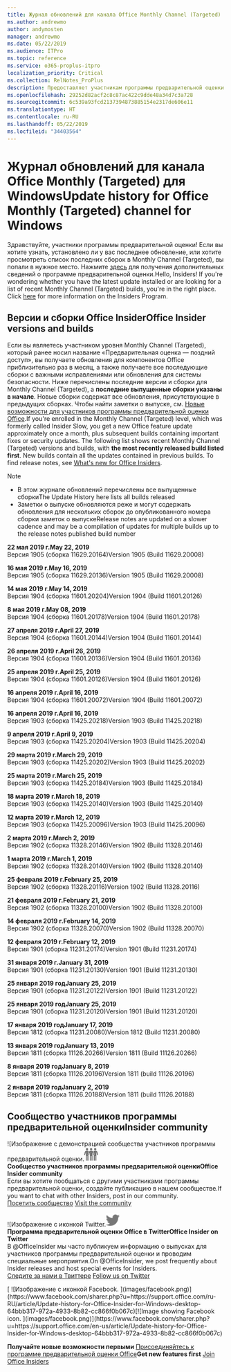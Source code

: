 ```yaml
---
title: Журнал обновлений для канала Office Monthly Channel (Targeted)
ms.author: andrewmo
author: andymosten
manager: andrewmo
ms.date: 05/22/2019
ms.audience: ITPro
ms.topic: reference
ms.service: o365-proplus-itpro
localization_priority: Critical
ms.collection: RelNotes_ProPlus
description: Предоставляет участникам программы предварительной оценки журнал обновлений для выпусков Monthly Channel Targeted для настольных компьютеров с Windows
ms.openlocfilehash: 29252d82acf2c8c87ac422c9dde48a34d7c3a728
ms.sourcegitcommit: 6c539a93fcd2137394873885154e2317de606e11
ms.translationtype: HT
ms.contentlocale: ru-RU
ms.lasthandoff: 05/22/2019
ms.locfileid: "34403564"
---
```

# <a name="update-history-for-office-monthly-targeted-channel-for-windows"></a><span data-ttu-id="67ac7-103">Журнал обновлений для канала Office Monthly (Targeted) для Windows</span><span class="sxs-lookup"><span data-stu-id="67ac7-103">Update history for Office Monthly (Targeted) channel for Windows</span></span>

<span data-ttu-id="67ac7-p101">Здравствуйте, участники программы предварительной оценки! Если вы хотите узнать, установлено ли у вас последнее обновление, или хотите просмотреть список последних сборок в Monthly Channel (Targeted), вы попали в нужное место. Нажмите [здесь](https://insider.office.com/) для получения дополнительных сведений о программе предварительной оценки.</span><span class="sxs-lookup"><span data-stu-id="67ac7-p101">Hello, Insiders! If you're wondering whether you have the latest update installed or are looking for a list of recent Monthly Channel (Targeted) builds, you're in the right place. Click [here](https://insider.office.com/) for more information on the Insiders Program.</span></span>

## <a name="office-insider-versions-and-builds"></a><span data-ttu-id="67ac7-107">Версии и сборки Office Insider</span><span class="sxs-lookup"><span data-stu-id="67ac7-107">Office Insider versions and builds</span></span>

<span data-ttu-id="67ac7-p102">Если вы являетесь участником уровня Monthly Channel (Targeted), который ранее носил название «Предварительная оценка — поздний доступ», вы получаете обновления для компонентов Office приблизительно раз в месяц, а также получаете все последующие сборки с важными исправлениями или обновления для системы безопасности. Ниже перечислены последние версии и сборки для Monthly Channel (Targeted), а **последние выпущенные сборки указаны в начале**. Новые сборки содержат все обновления, присутствующие в предыдущих сборках. Чтобы найти заметки о выпуске, см. [Новые возможности для участников программы предварительной оценки Office](https://support.office.com/ru-RU/article/what-s-new-for-office-insiders-c152d1e2-96ff-4ce9-8c14-e74e13847a24).</span><span class="sxs-lookup"><span data-stu-id="67ac7-p102">If you're enrolled in the Monthly Channel (Targeted) level, which was formerly called Insider Slow, you get a new Office feature update approximately once a month, plus subsequent builds containing important fixes or security updates. The following list shows recent Monthly Channel (Targeted) versions and builds, with **the most recently released build listed first**. New builds contain all the updates contained in previous builds. To find release notes, see [What's new for Office Insiders](https://support.office.com/en-us/article/what-s-new-for-office-insiders-c152d1e2-96ff-4ce9-8c14-e74e13847a24).</span></span>

> [!NOTE]
> - <span data-ttu-id="67ac7-112">В этом журнале обновлений перечислены все выпущенные сборки</span><span class="sxs-lookup"><span data-stu-id="67ac7-112">The Update History here lists all builds released</span></span>
> - <span data-ttu-id="67ac7-113">Заметки о выпуске обновляются реже и могут содержать обновления для нескольких сборок до опубликованного номера сборки заметок о выпуске</span><span class="sxs-lookup"><span data-stu-id="67ac7-113">Release notes are updated on a slower cadence and may be a compilation of updates for multiple builds up to the release notes published build number</span></span>

[//]: # (НЕ УДАЛЯТЬ)

<span data-ttu-id="67ac7-115">**22 мая 2019 г.**</span><span class="sxs-lookup"><span data-stu-id="67ac7-115">**May 22, 2019**</span></span><br/> <span data-ttu-id="67ac7-116">Версия 1905 (сборка 11629.20164)</span><span class="sxs-lookup"><span data-stu-id="67ac7-116">Version 1905 (Build 11629.20008)</span></span><br/>

<span data-ttu-id="67ac7-117">**16 мая 2019 г.**</span><span class="sxs-lookup"><span data-stu-id="67ac7-117">**May 16, 2019**</span></span><br/>
<span data-ttu-id="67ac7-118">Версия 1905 (сборка 11629.20136)</span><span class="sxs-lookup"><span data-stu-id="67ac7-118">Version 1905 (Build 11629.20008)</span></span><br/>

<span data-ttu-id="67ac7-119">**14 мая 2019 г.**</span><span class="sxs-lookup"><span data-stu-id="67ac7-119">**May 14, 2019**</span></span><br/>
<span data-ttu-id="67ac7-120">Версия 1904 (сборка 11601.20204)</span><span class="sxs-lookup"><span data-stu-id="67ac7-120">Version 1904 (Build 11601.20126)</span></span><br/>

<span data-ttu-id="67ac7-121">**8 мая 2019 г.**</span><span class="sxs-lookup"><span data-stu-id="67ac7-121">**May 08, 2019**</span></span><br/>
<span data-ttu-id="67ac7-122">Версия 1904 (сборка 11601.20178)</span><span class="sxs-lookup"><span data-stu-id="67ac7-122">Version 1904 (Build 11601.20178)</span></span><br/>

<span data-ttu-id="67ac7-123">**27 апреля 2019 г.**</span><span class="sxs-lookup"><span data-stu-id="67ac7-123">**April 27, 2019**</span></span><br/>
<span data-ttu-id="67ac7-124">Версия 1904 (сборка 11601.20144)</span><span class="sxs-lookup"><span data-stu-id="67ac7-124">Version 1904 (Build 11601.20144)</span></span><br/>

<span data-ttu-id="67ac7-125">**26 апреля 2019 г.**</span><span class="sxs-lookup"><span data-stu-id="67ac7-125">**April 26, 2019**</span></span><br/>
<span data-ttu-id="67ac7-126">Версия 1904 (сборка 11601.20136)</span><span class="sxs-lookup"><span data-stu-id="67ac7-126">Version 1904 (Build 11601.20136)</span></span><br/>

<span data-ttu-id="67ac7-127">**25 апреля 2019 г.**</span><span class="sxs-lookup"><span data-stu-id="67ac7-127">**April 25, 2019**</span></span><br/>
<span data-ttu-id="67ac7-128">Версия 1904 (сборка 11601.20126)</span><span class="sxs-lookup"><span data-stu-id="67ac7-128">Version 1904 (Build 11601.20126)</span></span><br/>

<span data-ttu-id="67ac7-129">**16 апреля 2019 г.**</span><span class="sxs-lookup"><span data-stu-id="67ac7-129">**April 16, 2019**</span></span><br/>
<span data-ttu-id="67ac7-130">Версия 1904 (сборка 11601.20072)</span><span class="sxs-lookup"><span data-stu-id="67ac7-130">Version 1904 (Build 11601.20072)</span></span><br/>

<span data-ttu-id="67ac7-131">**16 апреля 2019 г.**</span><span class="sxs-lookup"><span data-stu-id="67ac7-131">**April 16, 2019**</span></span><br/>
<span data-ttu-id="67ac7-132">Версия 1903 (сборка 11425.20218)</span><span class="sxs-lookup"><span data-stu-id="67ac7-132">Version 1903 (Build 11425.20218)</span></span><br/>

<span data-ttu-id="67ac7-133">**9 апреля 2019 г.**</span><span class="sxs-lookup"><span data-stu-id="67ac7-133">**April 9, 2019**</span></span><br/>
<span data-ttu-id="67ac7-134">Версия 1903 (сборка 11425.20204)</span><span class="sxs-lookup"><span data-stu-id="67ac7-134">Version 1903 (Build 11425.20204)</span></span><br/>

<span data-ttu-id="67ac7-135">**29 марта 2019 г.**</span><span class="sxs-lookup"><span data-stu-id="67ac7-135">**March 29, 2019**</span></span><br/> <span data-ttu-id="67ac7-136">Версия 1903 (сборка 11425.20202)</span><span class="sxs-lookup"><span data-stu-id="67ac7-136">Version 1903 (Build 11425.20202)</span></span><br/>

<span data-ttu-id="67ac7-137">**25 марта 2019 г.**</span><span class="sxs-lookup"><span data-stu-id="67ac7-137">**March 25, 2019**</span></span><br/> <span data-ttu-id="67ac7-138">Версия 1903 (сборка 11425.20184)</span><span class="sxs-lookup"><span data-stu-id="67ac7-138">Version 1903 (Build 11425.20184)</span></span><br/>

<span data-ttu-id="67ac7-139">**18 марта 2019 г.**</span><span class="sxs-lookup"><span data-stu-id="67ac7-139">**March 18, 2019**</span></span><br/> <span data-ttu-id="67ac7-140">Версия 1903 (сборка 11425.20140)</span><span class="sxs-lookup"><span data-stu-id="67ac7-140">Version 1903 (Build 11425.20140)</span></span><br/>

<span data-ttu-id="67ac7-141">**12 марта 2019 г.**</span><span class="sxs-lookup"><span data-stu-id="67ac7-141">**March 12, 2019**</span></span><br/> <span data-ttu-id="67ac7-142">Версия 1903 (сборка 11425.20096)</span><span class="sxs-lookup"><span data-stu-id="67ac7-142">Version 1903 (Build 11425.20096)</span></span><br/>

<span data-ttu-id="67ac7-143">**2 марта 2019 г.**</span><span class="sxs-lookup"><span data-stu-id="67ac7-143">**March 2, 2019**</span></span><br/> <span data-ttu-id="67ac7-144">Версия 1902 (сборка 11328.20146)</span><span class="sxs-lookup"><span data-stu-id="67ac7-144">Version 1902 (Build 11328.20146)</span></span><br/>

<span data-ttu-id="67ac7-145">**1 марта 2019 г.**</span><span class="sxs-lookup"><span data-stu-id="67ac7-145">**March 1, 2019**</span></span><br/> <span data-ttu-id="67ac7-146">Версия 1902 (сборка 11328.20140)</span><span class="sxs-lookup"><span data-stu-id="67ac7-146">Version 1902 (Build 11328.20140)</span></span><br/>

<span data-ttu-id="67ac7-147">**25 февраля 2019 г.**</span><span class="sxs-lookup"><span data-stu-id="67ac7-147">**February 25, 2019**</span></span><br/> <span data-ttu-id="67ac7-148">Версия 1902 (сборка 11328.20116)</span><span class="sxs-lookup"><span data-stu-id="67ac7-148">Version 1902 (Build 11328.20116)</span></span><br/>

<span data-ttu-id="67ac7-149">**21 февраля 2019 г.**</span><span class="sxs-lookup"><span data-stu-id="67ac7-149">**February 21, 2019**</span></span><br/> <span data-ttu-id="67ac7-150">Версия 1902 (сборка 11328.20100)</span><span class="sxs-lookup"><span data-stu-id="67ac7-150">Version 1902 (Build 11328.20100)</span></span><br/>

<span data-ttu-id="67ac7-151">**14 февраля 2019 г.**</span><span class="sxs-lookup"><span data-stu-id="67ac7-151">**February 14, 2019**</span></span><br/> <span data-ttu-id="67ac7-152">Версия 1902 (сборка 11328.20070)</span><span class="sxs-lookup"><span data-stu-id="67ac7-152">Version 1902 (Build 11328.20070)</span></span><br/>

<span data-ttu-id="67ac7-153">**12 февраля 2019 г.**</span><span class="sxs-lookup"><span data-stu-id="67ac7-153">**February 12, 2019**</span></span><br/> <span data-ttu-id="67ac7-154">Версия 1901 (сборка 11231.20174)</span><span class="sxs-lookup"><span data-stu-id="67ac7-154">Version 1901 (Build 11231.20174)</span></span><br/>

<span data-ttu-id="67ac7-155">**31 января 2019 г.**</span><span class="sxs-lookup"><span data-stu-id="67ac7-155">**January 31, 2019**</span></span><br/> <span data-ttu-id="67ac7-156">Версия 1901 (сборка 11231.20130)</span><span class="sxs-lookup"><span data-stu-id="67ac7-156">Version 1901 (Build 11231.20130)</span></span><br/> 

<span data-ttu-id="67ac7-157">**25 января 2019 год**</span><span class="sxs-lookup"><span data-stu-id="67ac7-157">**January 25, 2019**</span></span><br/> <span data-ttu-id="67ac7-158">Версия 1901 (сборка 11231.20122)</span><span class="sxs-lookup"><span data-stu-id="67ac7-158">Version 1901 (Build 11231.20122)</span></span><br/> 

<span data-ttu-id="67ac7-159">**25 января 2019 год**</span><span class="sxs-lookup"><span data-stu-id="67ac7-159">**January 25, 2019**</span></span><br/> <span data-ttu-id="67ac7-160">Версия 1901 (сборка 11231.20120)</span><span class="sxs-lookup"><span data-stu-id="67ac7-160">Version 1901 (Build 11231.20120)</span></span><br/> 

<span data-ttu-id="67ac7-161">**17 января 2019 год**</span><span class="sxs-lookup"><span data-stu-id="67ac7-161">**January 17, 2019**</span></span><br/> <span data-ttu-id="67ac7-162">Версия 1812 (сборка 11231.20080)</span><span class="sxs-lookup"><span data-stu-id="67ac7-162">Version 1812 (Build 11231.20080)</span></span><br/> 

<span data-ttu-id="67ac7-163">**13 января 2019 год**</span><span class="sxs-lookup"><span data-stu-id="67ac7-163">**January 13, 2019**</span></span><br/> <span data-ttu-id="67ac7-164">Версия 1811 (сборка 11126.20266)</span><span class="sxs-lookup"><span data-stu-id="67ac7-164">Version 1811 (Build 11126.20266)</span></span><br/>

<span data-ttu-id="67ac7-165">**8 января 2019 год**</span><span class="sxs-lookup"><span data-stu-id="67ac7-165">**January 8, 2019**</span></span><br/> <span data-ttu-id="67ac7-166">Версия 1811 (сборка 11126.20196)</span><span class="sxs-lookup"><span data-stu-id="67ac7-166">Version 1811 (build 11126.20196)</span></span><br/> 

<span data-ttu-id="67ac7-167">**2 января 2019 год**</span><span class="sxs-lookup"><span data-stu-id="67ac7-167">**January 2, 2019**</span></span><br/> <span data-ttu-id="67ac7-168">Версия 1811 (сборка 11126.20188)</span><span class="sxs-lookup"><span data-stu-id="67ac7-168">Version 1811 (build 11126.20188)</span></span><br/> 


## <a name="insider-community"></a><span data-ttu-id="67ac7-169">Сообщество участников программы предварительной оценки</span><span class="sxs-lookup"><span data-stu-id="67ac7-169">Insider community</span></span>

<span data-ttu-id="67ac7-170">![Изображение с демонстрацией сообщества участников программы предварительной оценки.</span><span class="sxs-lookup"><span data-stu-id="67ac7-170">![Image showing insider community.</span></span> ](images/insidercommunity.png)<br/>
<span data-ttu-id="67ac7-171">**Сообщество участников программы предварительной оценки**</span><span class="sxs-lookup"><span data-stu-id="67ac7-171">**Office Insider community**</span></span><br/> <span data-ttu-id="67ac7-172">Если вы хотите пообщаться с другими участниками программы предварительной оценки, создайте публикацию в нашем сообществе.</span><span class="sxs-lookup"><span data-stu-id="67ac7-172">If you want to chat with other Insiders, post in our community.</span></span><br/><span data-ttu-id="67ac7-173"> 
[Посетить сообщество](https://go.microsoft.com/fwlink/?linkid=843493)</span><span class="sxs-lookup"><span data-stu-id="67ac7-173"> 
[Visit the community](https://go.microsoft.com/fwlink/?linkid=843493)</span></span><br/> 

<span data-ttu-id="67ac7-174">![Изображение с иконкой Twitter.</span><span class="sxs-lookup"><span data-stu-id="67ac7-174">![Image showing twitter icon.</span></span> ](images/twitter.png)<br/>
<span data-ttu-id="67ac7-175">**Программа предварительной оценки Office в Twitter**</span><span class="sxs-lookup"><span data-stu-id="67ac7-175">**Office Insider on Twitter**</span></span><br/> <span data-ttu-id="67ac7-176">В @OfficeInsider мы часто публикуем информацию о выпусках для участников программы предварительной оценки и проводим специальные мероприятия.</span><span class="sxs-lookup"><span data-stu-id="67ac7-176">On @OfficeInsider, we post frequently about Insider releases and host special events for Insiders.</span></span><br/><span data-ttu-id="67ac7-177"> 
[Следите за нами в Твиттере](https://go.microsoft.com/fwlink/?linkid=717717)</span><span class="sxs-lookup"><span data-stu-id="67ac7-177"> 
[Follow us on Twitter](https://go.microsoft.com/fwlink/?linkid=717717)</span></span><br/> 

<span data-ttu-id="67ac7-178">
  [
  ![Изображение с иконкой Facebook. ](images/facebook.png)](https://www.facebook.com/sharer.php?u=https://support.office.com/ru-RU/article/Update-history-for-Office-Insider-for-Windows-desktop-64bbb317-972a-4933-8b82-cc866f0b067c)</span><span class="sxs-lookup"><span data-stu-id="67ac7-178">[![Image showing Facebook icon. ](images/facebook.png)](https://www.facebook.com/sharer.php?u=https://support.office.com/en-us/article/Update-history-for-Office-Insider-for-Windows-desktop-64bbb317-972a-4933-8b82-cc866f0b067c)</span></span>       


<span data-ttu-id="67ac7-179">**Получайте новые возможности первыми**
[Присоединяйтесь к программе предварительной оценки Office](https://insider.office.com/)</span><span class="sxs-lookup"><span data-stu-id="67ac7-179">**Get new features first**
[Join Office Insiders](https://insider.office.com/)</span></span>

